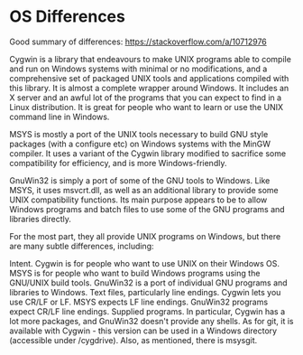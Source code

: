 # OS Differences

Good summary of differences: https://stackoverflow.com/a/10712976

Cygwin is a library that endeavours to make UNIX programs able to compile and run on Windows systems with minimal or no modifications, and a comprehensive set of packaged UNIX tools and applications compiled with this library. It is almost a complete wrapper around Windows. It includes an X server and an awful lot of the programs that you can expect to find in a Linux distribution. It is great for people who want to learn or use the UNIX command line in Windows.

MSYS is mostly a port of the UNIX tools necessary to build GNU style packages (with a configure etc) on Windows systems with the MinGW compiler. It uses a variant of the Cygwin library modified to sacrifice some compatibility for efficiency, and is more Windows-friendly.

GnuWin32 is simply a port of some of the GNU tools to Windows. Like MSYS, it uses msvcrt.dll, as well as an additional library to provide some UNIX compatibility functions. Its main purpose appears to be to allow Windows programs and batch files to use some of the GNU programs and libraries directly.

For the most part, they all provide UNIX programs on Windows, but there are many subtle differences, including:

Intent. Cygwin is for people who want to use UNIX on their Windows OS. MSYS is for people who want to build Windows programs using the GNU/UNIX build tools. GnuWin32 is a port of individual GNU programs and libraries to Windows.
Text files, particularly line endings. Cygwin lets you use CR/LF or LF. MSYS expects LF line endings. GnuWin32 programs expect CR/LF line endings.
Supplied programs. In particular, Cygwin has a lot more packages, and GnuWin32 doesn't provide any shells.
As for git, it is available with Cygwin - this version can be used in a Windows directory (accessible under /cygdrive). Also, as mentioned, there is msysgit.
